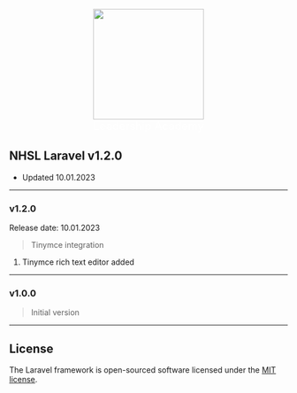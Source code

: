 <p align="center"><a href="https://laravel.com" target="_blank"><img src="https://upload.wikimedia.org/wikipedia/commons/d/d3/National_Health_Service_%28England%29_logo.svg" width="200"></a>
<br><span style="color:#fff;font-size:20px">Leadership Academy</span></p>

## NHSL Laravel v1.2.0
* Updated 10.01.2023

---
### v1.2.0
Release date: 10.01.2023
> Tinymce integration

1. Tinymce rich text editor added

---
### v1.0.0
> Initial version

---
## License

The Laravel framework is open-sourced software licensed under the [MIT license](https://opensource.org/licenses/MIT).
